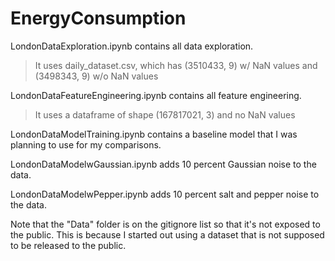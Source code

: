 ﻿# EnergyConsumption

LondonDataExploration.ipynb contains all data exploration. 
> It uses daily_dataset.csv, which has (3510433, 9) w/ NaN values and (3498343, 9) w/o NaN values

LondonDataFeatureEngineering.ipynb contains all feature engineering.
> It uses a dataframe of shape (167817021, 3) and no NaN values

LondonDataModelTraining.ipynb contains a baseline model that I was planning to use for my comparisons.

LondonDataModelwGaussian.ipynb adds 10 percent Gaussian noise to the data.

LondonDataModelwPepper.ipynb adds 10 percent salt and pepper noise to the data.

Note that the "Data" folder is on the gitignore list so that it's not exposed to the public. This is because I started out using a dataset that is not supposed to be released to the public.
